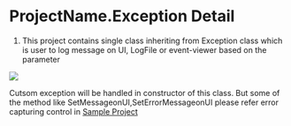 # ProjectName.Exception Detail #

1. This project contains single class inheriting from Exception class which is user to log message on UI, LogFile or event-viewer based on the parameter  <br>

<img src='http://visual-studio-sharepoint-project-template.googlecode.com/svn/wiki/Images/Exception.Class.png' />

Cutsom exception will be handled in constructor of this class. But some of the method like SetMessageonUI,SetErrorMessageonUI please refer error capturing control in <a href='http://code.google.com/p/visual-studio-sharepoint-project-template/wiki/Sample'>Sample Project</a>
